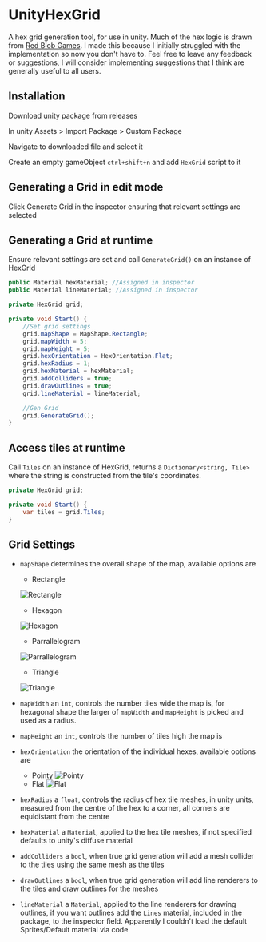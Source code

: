 # UnityHexGrid
A hex grid generation tool, for use in unity. Much of the hex logic is drawn from [Red Blob Games](http://www.redblobgames.com/grids/hexagons/). I made this because I initially struggled with the implementation so now you don't have to. Feel free to leave any feedback or suggestions, I will consider implementing suggestions that I think are generally useful to all users.

## Installation
Download unity package from releases

In unity Assets > Import Package > Custom Package

Navigate to downloaded file and select it

Create an empty gameObject `ctrl+shift+n` and add `HexGrid` script to it

## Generating a Grid in edit mode
Click Generate Grid in the inspector ensuring that relevant settings are selected

## Generating a Grid at runtime
Ensure relevant settings are set and call `GenerateGrid()` on an instance of HexGrid

```cs
public Material hexMaterial; //Assigned in inspector
public Material lineMaterial; //Assigned in inspector

private HexGrid grid;

private void Start() {
	//Set grid settings
	grid.mapShape = MapShape.Rectangle;
	grid.mapWidth = 5;
	grid.mapHeight = 5;
	grid.hexOrientation = HexOrientation.Flat;
	grid.hexRadius = 1;
	grid.hexMaterial = hexMaterial;
	grid.addColliders = true;
	grid.drawOutlines = true;
	grid.lineMaterial = lineMaterial;

	//Gen Grid
	grid.GenerateGrid();
}
```

## Access tiles at runtime

Call `Tiles` on an instance of HexGrid, returns a `Dictionary<string, Tile>` where the string is constructed from the tile's coordinates.

```cs
private HexGrid grid;

private void Start() {
	var tiles = grid.Tiles;
}

```

## Grid Settings
* `mapShape` determines the overall shape of the map, available options are
  * Rectangle
   
  ![Rectangle](http://i.imgur.com/I5eIjlu.jpg)
  * Hexagon
   
  ![Hexagon](http://i.imgur.com/pvCvkuT.jpg)
  * Parrallelogram
   
  ![Parrallelogram](http://i.imgur.com/ZtASYn0.jpg)
  * Triangle
  
  ![Triangle](http://i.imgur.com/uOEkZKF.jpg)
* `mapWidth` an `int`, controls the number tiles wide the map is, for hexagonal shape the larger of `mapWidth` and `mapHeight` is picked and used as a radius. 
* `mapHeight` an `int`, controls the number of tiles high the map is
* `hexOrientation` the orientation of the individual hexes, available options are
    * Pointy
  ![Pointy](http://i.imgur.com/CGWnE1M.jpg)
    * Flat
  ![Flat](http://i.imgur.com/es0TKVS.jpg)
* `hexRadius` a `float`, controls the radius of hex tile meshes, in unity units, measured from the centre of the hex to a corner, all corners are equidistant from the centre
* `hexMaterial` a `Material`, applied to the hex tile meshes, if not specified defaults to unity's diffuse material
* `addColliders` a `bool`, when true grid generation will add a mesh collider to the tiles using the same mesh as the tiles
* `drawOutlines` a `bool`, when true grid generation will add line renderers to the tiles and draw outlines for the meshes
* `lineMaterial` a `Material`, applied to the line renderers for drawing outlines, if you want outlines add the `Lines` material, included in the package, to the inspector field. Apparently I couldn't load the default Sprites/Default material via code
